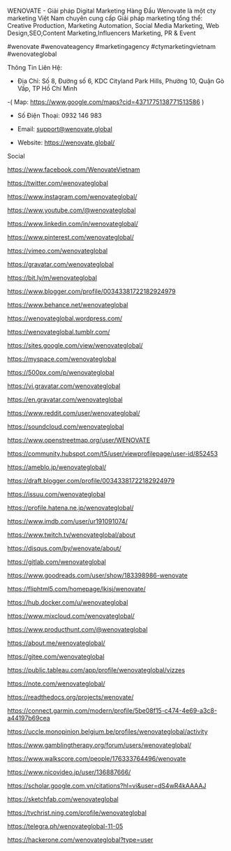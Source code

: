 WENOVATE - Giải pháp Digital Marketing Hàng Đầu
Wenovate là một cty marketing Việt Nam chuyên cung cấp Giải pháp marketing tổng thể: Creative Production, Marketing Automation, Social Media Marketing, Web Design,SEO,Content Marketing,Influencers Marketing, PR & Event

#wenovate #wenovateagency #marketingagency #ctymarketingvietnam #wenovateglobal

Thông Tin Liên Hệ: 

- Địa Chỉ: Số 8, Đường số 6, KDC Cityland Park Hills, Phường 10, Quận Gò Vấp, TP Hồ Chí Minh

-( Map: https://www.google.com/maps?cid=4371775138771513586 )

- Số Điện Thoại: 0932 146 983

- Email: support@wenovate.global

- Website: https://wenovate.global/

Social

https://www.facebook.com/WenovateVietnam

https://twitter.com/wenovateglobal

https://www.instagram.com/wenovateglobal/

https://www.youtube.com/@wenovateglobal

https://www.linkedin.com/in/wenovateglobal/

https://www.pinterest.com/wenovateglobal/

https://vimeo.com/wenovateglobal

https://gravatar.com/wenovateglobal

https://bit.ly/m/wenovateglobal

https://www.blogger.com/profile/00343381722182924979

https://www.behance.net/wenovateglobal

https://wenovateglobal.wordpress.com/

https://wenovateglobal.tumblr.com/

https://sites.google.com/view/wenovateglobal/

https://myspace.com/wenovateglobal

https://500px.com/p/wenovateglobal

https://vi.gravatar.com/wenovateglobal

https://en.gravatar.com/wenovateglobal

https://www.reddit.com/user/wenovateglobal/

https://soundcloud.com/wenovateglobal

https://www.openstreetmap.org/user/WENOVATE

https://community.hubspot.com/t5/user/viewprofilepage/user-id/852453

https://ameblo.jp/wenovateglobal/

https://draft.blogger.com/profile/00343381722182924979

https://issuu.com/wenovateglobal

https://profile.hatena.ne.jp/wenovateglobal/

https://www.imdb.com/user/ur191091074/

https://www.twitch.tv/wenovateglobal/about

https://disqus.com/by/wenovate/about/

https://gitlab.com/wenovateglobal

https://www.goodreads.com/user/show/183398986-wenovate

https://fliphtml5.com/homepage/lkisj/wenovate/

https://hub.docker.com/u/wenovateglobal

https://www.mixcloud.com/wenovateglobal/

https://www.producthunt.com/@wenovateglobal

https://about.me/wenovateglobal/

https://gitee.com/wenovateglobal

https://public.tableau.com/app/profile/wenovateglobal/vizzes

https://note.com/wenovateglobal/

https://readthedocs.org/projects/wenovate/

https://connect.garmin.com/modern/profile/5be08f15-c474-4e69-a3c8-a44197b69cea

https://uccle.monopinion.belgium.be/profiles/wenovateglobal/activity

https://www.gamblingtherapy.org/forum/users/wenovateglobal/

https://www.walkscore.com/people/176333764496/wenovate

https://www.nicovideo.jp/user/136887666/

https://scholar.google.com.vn/citations?hl=vi&user=dS4wR4kAAAAJ

https://sketchfab.com/wenovateglobal

https://tvchrist.ning.com/profile/wenovateglobal

https://telegra.ph/wenovateglobal-11-05

https://hackerone.com/wenovateglobal?type=user
